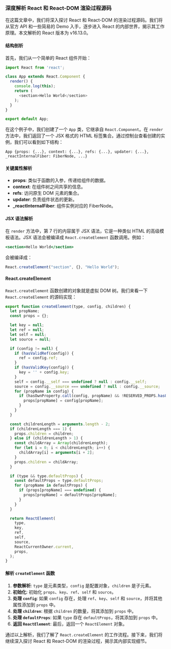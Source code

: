 ### 深度解析 React 和 React-DOM 渲染过程源码

在这篇文章中，我们将深入探讨 React 和 React-DOM 的渲染过程源码。我们将从官方 API 和一些简易的 Demo 入手，逐步进入 React 的内部世界，揭示其工作原理。本文解析的 React 版本为 v16.13.0。

#### 结构剖析

首先，我们从一个简单的 React 组件开始：

```javascript
import React from 'react';

class App extends React.Component {
  render() {
    console.log(this);
    return (
      <section>Hello World</section>
    );
  }
}

export default App;
```

在这个例子中，我们创建了一个 `App` 类，它继承自 `React.Component`。在 `render` 方法中，我们返回了一个 JSX 格式的 HTML 标签集合。通过控制台查看创建的实例，我们可以看到如下结构：

```plaintext
App {props: {...}, context: {...}, refs: {...}, updater: {...}, _reactInternalFiber: FiberNode, ...}
```

#### 关键属性解析

- **props**: 类似于函数的入参，传递给组件的数据。
- **context**: 在组件树之间共享的信息。
- **refs**: 访问原生 DOM 元素的集合。
- **updater**: 负责组件状态的更新。
- **_reactInternalFiber**: 组件实例对应的 FiberNode。

#### JSX 语法解析

在 `render` 方法中，第 7 行的内容属于 JSX 语法，它是一种类似 HTML 的高级模板语法。JSX 语法会被编译成 `React.createElement` 函数调用。例如：

```jsx
<section>Hello World</section>
```

会被编译成：

```javascript
React.createElement("section", {}, "Hello World");
```

#### React.createElement

`React.createElement` 函数创建的对象就是虚拟 DOM 树。我们来看一下 `React.createElement` 的源码实现：

```javascript
export function createElement(type, config, children) {
  let propName;
  const props = {};

  let key = null;
  let ref = null;
  let self = null;
  let source = null;

  if (config != null) {
    if (hasValidRef(config)) {
      ref = config.ref;
    }
    if (hasValidKey(config)) {
      key = '' + config.key;
    }
    self = config.__self === undefined ? null : config.__self;
    source = config.__source === undefined ? null : config.__source;
    for (propName in config) {
      if (hasOwnProperty.call(config, propName) && !RESERVED_PROPS.hasOwnProperty(propName)) {
        props[propName] = config[propName];
      }
    }
  }

  const childrenLength = arguments.length - 2;
  if (childrenLength === 1) {
    props.children = children;
  } else if (childrenLength > 1) {
    const childArray = Array(childrenLength);
    for (let i = 0; i < childrenLength; i++) {
      childArray[i] = arguments[i + 2];
    }
    props.children = childArray;
  }

  if (type && type.defaultProps) {
    const defaultProps = type.defaultProps;
    for (propName in defaultProps) {
      if (props[propName] === undefined) {
        props[propName] = defaultProps[propName];
      }
    }
  }

  return ReactElement(
    type,
    key,
    ref,
    self,
    source,
    ReactCurrentOwner.current,
    props,
  );
}
```

#### 解析 `createElement` 函数

1. **参数解析**: `type` 是元素类型，`config` 是配置对象，`children` 是子元素。
2. **初始化**: 初始化 `props`、`key`、`ref`、`self` 和 `source`。
3. **处理 `config`**: 如果 `config` 存在，处理 `ref`、`key`、`self` 和 `source`，并将其他属性添加到 `props` 中。
4. **处理 `children`**: 根据 `children` 的数量，将其添加到 `props` 中。
5. **处理 `defaultProps`**: 如果 `type` 存在 `defaultProps`，将其添加到 `props` 中。
6. **返回 `ReactElement`**: 最后，返回一个 `ReactElement` 对象。

通过以上解析，我们了解了 `React.createElement` 的工作流程。接下来，我们将继续深入探讨 React 和 React-DOM 的渲染过程，揭示其内部实现细节。
